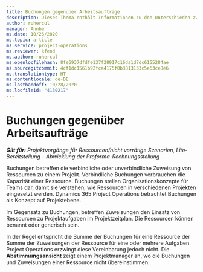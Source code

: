 ```yaml
---
title: Buchungen gegenüber Arbeitsaufträge
description: Dieses Thema enthält Informationen zu den Unterschieden zwischen Ressourcenbuchungen und Ressourcenarbeitsaufträgen.
author: ruhercul
manager: Annbe
ms.date: 10/26/2020
ms.topic: article
ms.service: project-operations
ms.reviewer: kfend
ms.author: ruhercul
ms.openlocfilehash: 8fe6937dfdfe137f28917c16da1d7dc6155284ae
ms.sourcegitcommit: 4cf1dc1561b92fca4175f0b3813133c5e63ce8e6
ms.translationtype: HT
ms.contentlocale: de-DE
ms.lasthandoff: 10/28/2020
ms.locfileid: "4130217"
---
```

# <a name="bookings-vs-assignments"></a>Buchungen gegenüber Arbeitsaufträge

_**Gilt für:** Projektvorgänge für Ressourcen/nicht vorrätige Szenarien, Lite-Bereitstellung – Abwicklung der Proforma-Rechnungsstellung_

Buchungen betreffen die verbindliche oder unverbindliche Zuweisung von Ressourcen zu einem Projekt. Verbindliche Buchungen verbrauchen die Kapazität einer Ressource. Buchungen stellen Organisationskonzepte für Teams dar, damit sie verstehen, wie Ressourcen in verschiedenen Projekten eingesetzt werden. Dynamics 365 Project Operations betrachtet Buchungen als Konzept auf Projektebene. 

Im Gegensatz zu Buchungen, betreffen Zuweisungen den Einsatz von Ressourcen zu Projektaufgaben im Projektzeitplan. Die Ressourcen können benannt oder generisch sein. 

In der Regel entspricht die Summe der Buchungen für eine Ressource der Summe der Zuweisungen der Ressource für eine oder mehrere Aufgaben. Project Operations erzwingt diese Vereinbarung jedoch nicht. Die **Abstimmungsansicht** zeigt einem Projektmanager an, wo die Buchungen und Zuweisungen einer Ressource nicht übereinstimmen.
